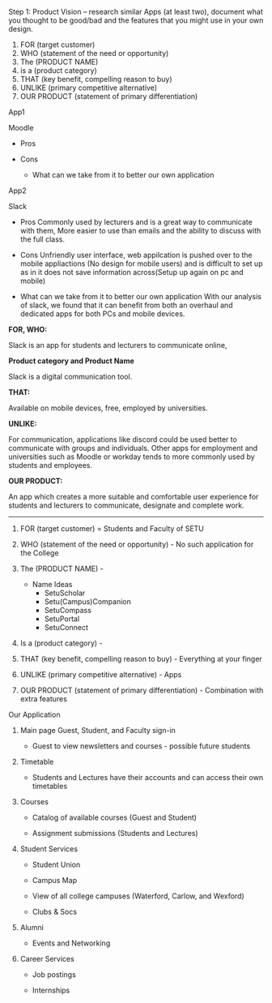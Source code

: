 Step 1: Product Vision – research similar Apps (at least two), document what you thought to be good/bad and
the features that you might use in your own design.
1) FOR (target customer)
2) WHO (statement of the need or opportunity)
3) The (PRODUCT NAME)
4) is a (product category)
5) THAT (key benefit, compelling reason to buy)
6) UNLIKE (primary competitive alternative)
7) OUR PRODUCT (statement of primary differentiation)



App1

Moodle

* Pros 

* Cons

  * What can we take from it to better our own application

App2

Slack

- Pros 
Commonly used by lecturers and is a great way to communicate with them, More easier to use than emails and the ability to discuss with the full class.

- Cons
  Unfriendly user interface, web appilcation is pushed over to the mobile appliactions (No design for mobile users) and is difficult to set up as in it does not save information across(Setup up again on pc and mobile)

 - What can we take from it to better our own application
   With our analysis of slack, we found that it can benefit from both an overhaul and dedicated apps for both PCs and mobile devices.


**FOR, WHO:**

Slack is an app for students and lecturers to communicate online,

**Product category and Product Name**

Slack is a digital communication tool.

**THAT:**

Available on mobile devices, free, employed by universities.

**UNLIKE:**

For communication, applications like discord could be used better to communicate with groups and individuals.
Other apps for employment and universities such as Moodle or workday tends to more commonly used by students and employees.

**OUR PRODUCT:**

An app which creates a more suitable and comfortable user experience for students and lecturers to communicate, designate and complete work.

---------------------------------------------------------------------------------------------------------------------------------------------

1) FOR (target customer) = Students and Faculty of SETU

2) WHO (statement of the need or opportunity) - No such application for the College

3) The (PRODUCT NAME) -

   - Name Ideas
     * SetuScholar
     * Setu(Campus)Companion
     * SetuCompass
     * SetuPortal
     * SetuConnect


5) Is a (product category) - 

6) THAT (key benefit, compelling reason to buy) - Everything at your finger  

7) UNLIKE (primary competitive alternative) - Apps

8) OUR PRODUCT (statement of primary differentiation) - Combination with extra features



Our Application 

1) Main page Guest, Student, and Faculty sign-in 
	
	* Guest to view newsletters and courses - possible future students


2) Timetable 

	* Students and Lectures have their accounts and can access their own timetables


3) Courses

	* Catalog of available courses (Guest and Student)

	* Assignment submissions (Students and Lectures)


4) Student Services

	* Student Union

	* Campus Map
		
	* View of all college campuses (Waterford, Carlow, and Wexford)

	* Clubs & Socs


5) Alumni 

	* Events and Networking 


6) Career Services 

	* Job postings
	
	* Internships

	
